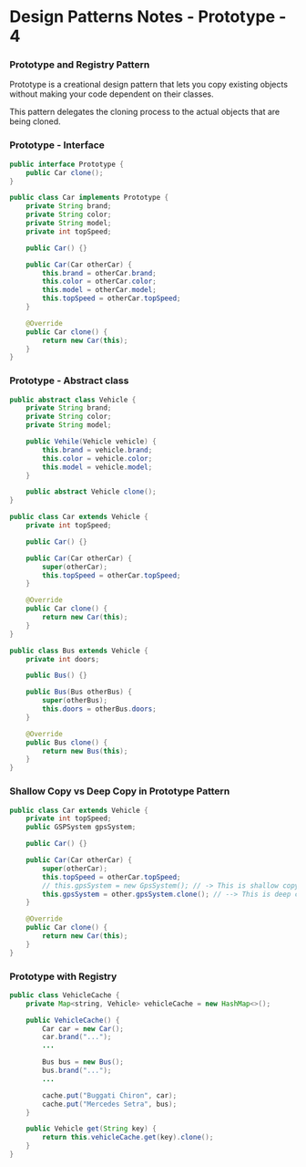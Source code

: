 # Design Patterns Notes - Prototype - 4

### Prototype and Registry Pattern

Prototype is a creational design pattern that lets you copy existing objects without making your code dependent on their classes.

This pattern delegates the cloning process to the actual objects that are being cloned.

### Prototype - Interface

```java
public interface Prototype {
    public Car clone();
}

public class Car implements Prototype {
    private String brand;
    private String color;
    private String model;
    private int topSpeed;

    public Car() {}

    public Car(Car otherCar) {
        this.brand = otherCar.brand;
        this.color = otherCar.color;
        this.model = otherCar.model;
        this.topSpeed = otherCar.topSpeed;
    }

    @Override
    public Car clone() {
        return new Car(this);
    }
}
```

### Prototype - Abstract class

```java
public abstract class Vehicle {
    private String brand;
    private String color;
    private String model;

    public Vehile(Vehicle vehicle) {
        this.brand = vehicle.brand;
        this.color = vehicle.color;
        this.model = vehicle.model;
    }

    public abstract Vehicle clone();
}

public class Car extends Vehicle {
    private int topSpeed;

    public Car() {}

    public Car(Car otherCar) {
        super(otherCar);
        this.topSpeed = otherCar.topSpeed;
    }

    @Override
    public Car clone() {
        return new Car(this);
    }
}

public class Bus extends Vehicle {
    private int doors;

    public Bus() {}

    public Bus(Bus otherBus) {
        super(otherBus);
        this.doors = otherBus.doors;
    }

    @Override
    public Bus clone() {
        return new Bus(this);
    }
}
```

### Shallow Copy vs Deep Copy in Prototype Pattern

```java
public class Car extends Vehicle {
    private int topSpeed;
    public GSPSystem gpsSystem;

    public Car() {}

    public Car(Car otherCar) {
        super(otherCar);
        this.topSpeed = otherCar.topSpeed;
        // this.gpsSystem = new GpsSystem(); // -> This is shallow copy
        this.gpsSystem = other.gpsSystem.clone(); // --> This is deep copy
    }

    @Override
    public Car clone() {
        return new Car(this);
    }
}
```

### Prototype with Registry

```java
public class VehicleCache {
    private Map<string, Vehicle> vehicleCache = new HashMap<>();

    public VehicleCache() {
        Car car = new Car();
        car.brand("...");
        ...

        Bus bus = new Bus();
        bus.brand("...");
        ...

        cache.put("Buggati Chiron", car);
        cache.put("Mercedes Setra", bus);
    }

    public Vehicle get(String key) {
        return this.vehicleCache.get(key).clone();
    }
}
```
